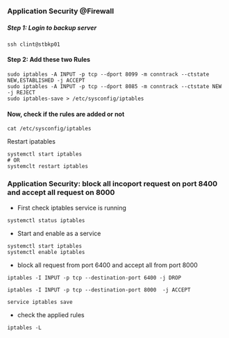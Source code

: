 ### Application Security @Firewall
##### Step 1: Login to backup server
```
ssh clint@stbkp01
```
#### Step 2: Add these two Rules
```
sudo iptables -A INPUT -p tcp --dport 8099 -m conntrack --ctstate NEW,ESTABLISHED -j ACCEPT
sudo iptables -A INPUT -p tcp --dport 8085 -m conntrack --ctstate NEW -j REJECT
sudo iptables-save > /etc/sysconfig/iptables
```
#### Now, check if the rules are added or not
```
cat /etc/sysconfig/iptables
```

Restart ipatables
```
systemctl start iptables
# OR
systemclt restart iptables
```

### Application Security: block all incoport request on port 8400 and accept all request on 8000
* First check iptables service is running
```
systemctl status iptables
```
* Start and enable as a service 
```
systemctl start iptables
systemctl enable iptables
```
* block all request from port 6400 and accept all from port 8000 
```
iptables -I INPUT -p tcp --destination-port 6400 -j DROP

iptables -I INPUT -p tcp --destination-port 8000  -j ACCEPT

service iptables save
```
* check the applied rules
```
iptables -L
```

